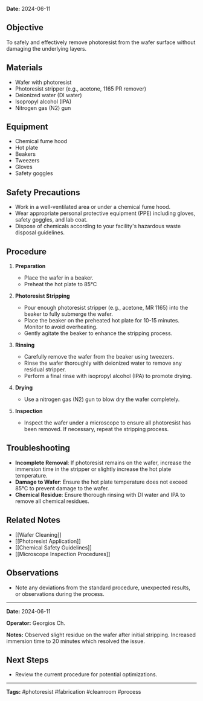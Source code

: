 
**Date:** 2024-06-11

## Objective
To safely and effectively remove photoresist from the wafer surface without damaging the underlying layers.

## Materials
- Wafer with photoresist
- Photoresist stripper (e.g., acetone, 1165 PR remover)
- Deionized water (DI water)
- Isopropyl alcohol (IPA)
- Nitrogen gas (N2) gun

## Equipment
- Chemical fume hood
- Hot plate
- Beakers
- Tweezers
- Gloves
- Safety goggles

## Safety Precautions
- Work in a well-ventilated area or under a chemical fume hood.
- Wear appropriate personal protective equipment (PPE) including gloves, safety goggles, and lab coat.
- Dispose of chemicals according to your facility's hazardous waste disposal guidelines.

## Procedure
1. **Preparation**
    - Place the wafer in a beaker.
    - Preheat the hot plate to 85°C

2. **Photoresist Stripping**
    - Pour enough photoresist stripper (e.g., acetone, MR 1165) into the beaker to fully submerge the wafer.
    - Place the beaker on the preheated hot plate for 10-15 minutes. Monitor to avoid overheating.
    - Gently agitate the beaker to enhance the stripping process.

3. **Rinsing**
    - Carefully remove the wafer from the beaker using tweezers.
    - Rinse the wafer thoroughly with deionized water to remove any residual stripper.
    - Perform a final rinse with isopropyl alcohol (IPA) to promote drying.

4. **Drying**
    - Use a nitrogen gas (N2) gun to blow dry the wafer completely.

5. **Inspection**
    - Inspect the wafer under a microscope to ensure all photoresist has been removed. If necessary, repeat the stripping process.

## Troubleshooting
- **Incomplete Removal**: If photoresist remains on the wafer, increase the immersion time in the stripper or slightly increase the hot plate temperature.
- **Damage to Wafer**: Ensure the hot plate temperature does not exceed 85°C to prevent damage to the wafer.
- **Chemical Residue**: Ensure thorough rinsing with DI water and IPA to remove all chemical residues.

## Related Notes
- [[Wafer Cleaning]]
- [[Photoresist Application]]
- [[Chemical Safety Guidelines]]
- [[Microscope Inspection Procedures]]

## Observations
- Note any deviations from the standard procedure, unexpected results, or observations during the process.

---

**Date:** 2024-06-11

**Operator:** Georgios Ch.

**Notes:** Observed slight residue on the wafer after initial stripping. Increased immersion time to 20 minutes which resolved the issue.

## Next Steps
- Review the current procedure for potential optimizations.

---

**Tags:** #photoresist #fabrication #cleanroom #process
